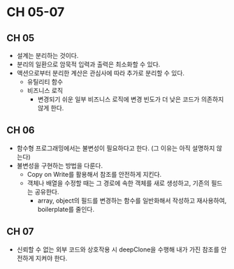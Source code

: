 # CH 05-07

## CH 05

- 설계는 분리하는 것이다.
- 분리의 일환으로 암묵적 입력과 출력은 최소화할 수 있다.
- 액션으로부터 분리한 계산은 관심사에 따라 추가로 분리할 수 있다.
    - 유틸리티 함수
    - 비즈니스 로직
        - 변경되기 쉬운 일부 비즈니스 로직에 변경 빈도가 더 낮은 코드가 의존하지 않게 한다.

## CH 06

- 함수형 프로그래밍에서는 불변성이 필요하다고 한다. (그 이유는 아직 설명하지 않는다)
- 불변성을 구현하는 방법을 다룬다.
    - Copy on Write를 활용해서 참조를 안전하게 지킨다.
    - 객체나 배열을 수정할 때는 그 경로에 속한 객체를 새로 생성하고, 기존의 필드는 공유한다.
        - array, object의 필드를 변경하는 함수를 일반화해서 작성하고 재사용하여, boilerplate를 줄인다.

## CH 07

- 신뢰할 수 없는 외부 코드와 상호작용 시 deepClone을 수행해 내가 가진 참조를 안전하게 지켜야 한다.
